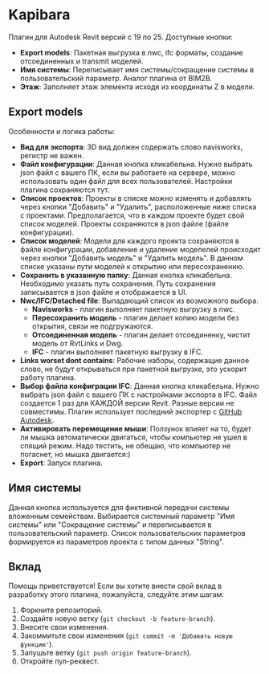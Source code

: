 # Kapibara

Плагин для Autodesk Revit версий с 19 по 25.
Доступные кнопки:
- **Export models**: Пакетная выгрузка в nwc, ifc форматы, создание отсоединенных и transmit моделей.
- **Имя системы**: Переписывает имя системы/сокращение системы в пользовательский параметр. Аналог плагина от BIM2B.
- **Этаж**: Заполняет этаж элемента исходя из координаты Z в модели.

## Export models

Особенности и логика работы:
- **Вид для экспорта**: 3D вид должен содержать слово navisworks, регистр не важен.
- **Файл конфигурации**: Данная кнопка кликабельна. Нужно выбрать json файл с вашего ПК, если вы работаете на сервере, можно использовать один файл для всех пользователей. Настройки плагина сохраняются тут.
- **Список проектов**: Проекты в списке можно изменять и добавлять через кнопки "Добавить" и "Удалить", расположенные ниже списка с проектами. Предполагается, что в каждом проекте будет свой список моделей. Проекты сохраняются в json файле (файле конфигурации).
- **Список моделей**: Модели для каждого проекта сохраняются в файле конфигурации, добавление и удаление моделелей происходит через кнопки "Добавить модель" и "Удалить модель". В данном списке указаны пути моделей к открытию или пересохранению.
- **Сохранить в указанную папку**: Данная кнопка кликабельна. Необходимо указать путь сохранения. Путь сохранения записывается в json файле и отображается в UI.
- **Nwc/IFC/Detached file**: Выпадающий список из возможного выбора.
  - **Navisworks** - плагин выполняет пакетную выгрузку в nwc.
  - **Пересохранить модель** - плагин делает копию модели без открытия, связи не подгружаются.
  - **Отсоединенная модель** - плагин делает отсоединенку, чистит модель от RvtLinks и Dwg.
  - **IFC** - плагин выполняет пакетную выгрузку в IFC.
- **Links worset dont contains**: Рабочие наборы, содержащие данное слово, не будут открываться при пакетной выгрузке, это ускорит работу плагина.
- **Выбор файла конфиграции IFC**:  Данная кнопка кликабельна. Нужно выбрать json файл с вашего ПК с настройками экспорта в IFC. Файл создается 1 раз для КАЖДОЙ версии Revit. Разные версии не совместимы. Плагин использует последний экспортер с [GitHub Autodesk](https://github.com/Autodesk/revit-ifc).
- **Активировать перемещение мыши**:  Ползунок влияет на то, будет ли мышка автоматически двигаться, чтобы компьютер не ушел в спящий режим. Надо тестить, не обещаю, что компьютер не погаснет, но мышка двигается:)
- **Export**: Запуск плагина.

## Имя системы
Данная кнопка используется для фиктивной передачи системы вложенным семействам.
Выбирается системный параметр "Имя системы" или "Сокращение системы" и переписывается в пользовательский параметр. Список пользовательских параметров формируется из параметров проекта с типом данных "String".
  
## Вклад

Помощь приветствуется! Если вы хотите внести свой вклад в разработку этого плагина, пожалуйста, следуйте этим шагам:

1. Форкните репозиторий.
2. Создайте новую ветку (`git checkout -b feature-branch`).
3. Внесите свои изменения.
4. Закоммитьте свои изменения (`git commit -m 'Добавить новую функцию'`).
5. Запушьте ветку (`git push origin feature-branch`).
6. Откройте пул-реквест.

